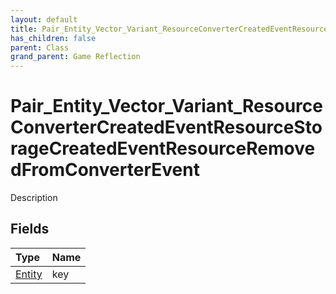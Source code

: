 ```yaml
---
layout: default
title: Pair_Entity_Vector_Variant_ResourceConverterCreatedEventResourceStorageCreatedEventResourceRemovedFromConverterEvent
has_children: false
parent: Class
grand_parent: Game Reflection
---
```

# Pair_Entity_Vector_Variant_ResourceConverterCreatedEventResourceStorageCreatedEventResourceRemovedFromConverterEvent
Description 

## Fields

| Type | Name |
|:----------|:--------------|
| [Entity](/riftbreaker-wiki/docs/game-reflection/classes/entity/) | key |

